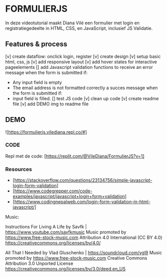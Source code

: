 # FORMULIERJS
In deze videotutorial maakt Diana Vilé een formulier met login en registratiegedeelte in HTML, CSS, en JavaScript, inclusief JS Validatie.

## Features & process
[v] create dataflow: onclick login, register
[v] create design
[v] setup basic html, css, js
[v] add responsive layout
[v] add hover states for interactive pageelements
[] add Javascript validation functions to receive an error message when the form is submitted if:
- Any input field is empty
- The email address is not formatted correctly
a succes message when the form is submitted if:
- input field is filled.
[] test JS code
[v] clean up code
[v] create readme file
[v] add DEMO img to readme file

## DEMO
![https://formulierjs.vilediana.repl.co/#]


### CODE
Repl met de code:
[https://replit.com/@VileDiana/FormulierJS?v=1]

### Resources
- [https://stackoverflow.com/questions/23134756/simple-javascript-login-form-validation]
- [https://www.codegrepper.com/code-examples/javascript/javascript+login+form+validation]
- [https://www.codingnepalweb.com/login-form-validation-in-html-javascript/]


Music: 

Instructions For Living A Life by Savfk | https://www.youtube.com/savfkmusic
Music promoted by https://www.free-stock-music.com
Attribution 4.0 International (CC BY 4.0)
https://creativecommons.org/licenses/by/4.0/

All That I Needed by Vlad Gluschenko | https://soundcloud.com/vgl9
Music promoted by https://www.free-stock-music.com
Creative Commons Attribution 3.0 Unported License
https://creativecommons.org/licenses/by/3.0/deed.en_US
